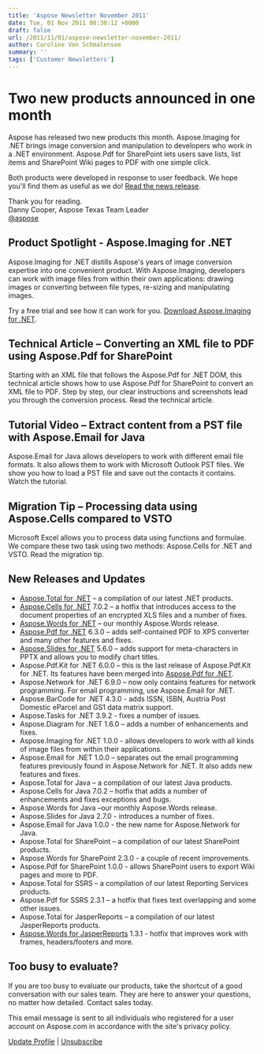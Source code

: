 ```yaml
---
title: 'Aspose Newsletter November 2011'
date: Tue, 01 Nov 2011 00:30:12 +0000
draft: false
url: /2011/11/01/aspose-newsletter-november-2011/
author: Caroline Von Schmalensee
summary: ''
tags: ['Customer Newsletters']
---
```


# Two new products announced in one month

Aspose has released two new products this month. Aspose.Imaging for .NET brings image conversion and manipulation to developers who work in a .NET environment. Aspose.Pdf for SharePoint lets users save lists, list items and SharePoint Wiki pages to PDF with one simple click.

Both products were developed in response to user feedback. We hope you'll find them as useful as we do! [Read the news release][1].

Thank you for reading.  
Danny Cooper, Aspose Texas Team Leader  
[@aspose][2]

## Product Spotlight - Aspose.Imaging for .NET

Aspose.Imaging for .NET distills Aspose's years of image conversion expertise into one convenient product. With Aspose.Imaging, developers can work with image files from within their own applications: drawing images or converting between file types, re-sizing and manipulating images.

Try a free trial and see how it can work for you. [Download Aspose.Imaging for .NET][3].

## Technical Article – Converting an XML file to PDF using Aspose.Pdf for SharePoint

Starting with an XML file that follows the Aspose.Pdf for .NET DOM, this technical article shows how to use Aspose.Pdf for SharePoint to convert an XML file to PDF. Step by step, our clear instructions and screenshots lead you through the conversion process. Read the technical article.

## Tutorial Video – Extract content from a PST file with Aspose.Email for Java

Aspose.Email for Java allows developers to work with different email file formats. It also allows them to work with Microsoft Outlook PST files. We show you how to load a PST file and save out the contacts it contains. Watch the tutorial.

## Migration Tip – Processing data using Aspose.Cells compared to VSTO

Microsoft Excel allows you to process data using functions and formulae. We compare these two task using two methods: Aspose.Cells for .NET and VSTO. Read the migration tip.

## New Releases and Updates

*   [Aspose.Total for .NET][4] – a compilation of our latest .NET products.
*   [Aspose.Cells for .NET][5] 7.0.2 – a hotfix that introduces access to the document properties of an encrypted XLS files and a number of fixes.
*   [Aspose.Words for .NET][6] – our monthly Aspose.Words release.
*   [Aspose.Pdf for .NET][7] 6.3.0 – adds self-contained PDF to XPS converter and many other features and fixes.
*   [Aspose.Slides for .NET][8] 5.6.0 – adds support for meta-characters in PPTX and allows you to modify chart titles.
*   Aspose.Pdf.Kit for .NET 6.0.0 – this is the last release of Aspose.Pdf.Kit for .NET. Its features have been merged into [Aspose.Pdf for .NET][9].
*   Aspose.Network for .NET 6.9.0 – now only contains features for network programming. For email programming, use Aspose.Email for .NET.
*   Aspose.BarCode for .NET 4.3.0 - adds ISSN, ISBN, Austria Post Domestic eParcel and GS1 data matrix support.
*   Aspose.Tasks for .NET 3.9.2 - fixes a number of issues.
*   Aspose.Diagram for .NET 1.6.0 – adds a number of enhancements and fixes.
*   Aspose.Imaging for .NET 1.0.0 - allows developers to work with all kinds of image files from within their applications.
*   Aspose.Email for .NET 1.0.0 – separates out the email programming features previously found in Aspose.Network for .NET. It also adds new features and fixes.
*   Aspose.Total for Java – a compilation of our latest Java products.
*   Aspose.Cells for Java 7.0.2 – hotfix that adds a number of enhancements and fixes exceptions and bugs.
*   Aspose.Words for Java –our monthly Aspose.Words release.
*   Aspose.Slides for Java 2.7.0 - introduces a number of fixes.
*   Aspose.Email for Java 1.0.0 - the new name for Aspose.Network for Java.
*   Aspose.Total for SharePoint – a compilation of our latest SharePoint products.
*   Aspose.Words for SharePoint 2.3.0 - a couple of recent improvements.
*   Aspose.Pdf for SharePoint 1.0.0 - allows SharePoint users to export Wiki pages and more to PDF.
*   Aspose.Total for SSRS – a compilation of our latest Reporting Services products.
*   Aspose.Pdf for SSRS 2.3.1 – a hotfix that fixes text overlapping and some other issues.
*   Aspose.Total for JasperReports – a compilation of our latest JasperReports products.
*   [Aspose.Words for JasperReports][10] 1.3.1 - hotfix that improves work with frames, headers/footers and more.

## **Too busy to evaluate?**

If you are too busy to evaluate our products, take the shortcut of a good conversation with our sales team. They are here to answer your questions, no matter how detailed. Contact sales today.

This email message is sent to all individuals who registered for a user account on Aspose.com in accordance with the site's privacy policy.

[Update Profile][11] | [Unsubscribe][12]




[1]: https://blog.aspose.com/
[2]: http://twitter.com/#!/aspose
[3]: https://blog.aspose.com/
[4]: https://www.aspose.cloud/templates/aspose/App_Themes/V3/images/total/272x272/aspose_total-for-net.png
[5]: https://www.aspose.cloud/templates/aspose/App_Themes/V3/images/cells/272x272/aspose_cells-for-net.png
[6]: https://www.aspose.com/templates/aspose/App_Themes/V3/images/words/272x272/aspose_words-for-net.png
[7]: https://www.aspose.cloud/templates/aspose/App_Themes/V3/images/pdf/272x272/aspose_pdf-for-net.png
[8]: https://www.aspose.cloud/templates/aspose/App_Themes/V3/images/slides/272x272/aspose_slides-for-net.png
[9]: https://www.aspose.cloud/templates/aspose/App_Themes/V3/images/pdf/272x272/aspose_pdf-for-net.png
[10]: https://www.aspose.cloud/templates/aspose/App_Themes/V3/images/cells/272x272/aspose_cells-for-net.png
[11]: https://www.aspose.com/
[12]: http://www.aspose.com/NewsLetter/RemoveMe.aspx?UserID=[UserID]



